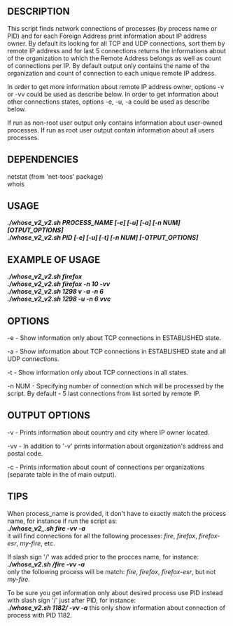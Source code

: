 ## DESCRIPTION ##
This script finds network connections of processes (by process name or PID) and for each Foreign Address print information about IP address owner. 
By default its looking for all TCP and UDP connections, sort them by remote IP address and for last 5 connections returns the informations about of the organization to which the Remote Address belongs as well as count of connections per IP. By default output only contains the name of the organization and count of connection to each unique remote IP address.

In order to get more information about remote IP address owner, options -v or -vv could be used as describe below.
In order to get information about other connections states, options -e, -u, -a could be used as describe below.

If run as non-root user output only contains information about user-owned processes. If run as root user output contain information about all users processes.

## DEPENDENCIES ##
netstat (from 'net-toos' package)  
whois  

## USAGE #
***./whose_v2_v2.sh PROCESS_NAME [-e] [-u] [-a] [-n NUM] [OTPUT_OPTIONS]***    
***./whose_v2_v2.sh PID [-e] [-u] [-t] [-n NUM] [-OTPUT_OPTIONS]***    

## EXAMPLE OF USAGE ##
***./whose_v2_v2.sh firefox***  
***./whose_v2_v2.sh firefox -n 10 -vv***  
***./whose_v2_v2.sh 1298 v -a -n 6***  
***./whose_v2_v2.sh 1298 -u -n 6 vvc***  

## OPTIONS ##

-e - Show information only about TCP connections in ESTABLISHED state.

-a - Show information about TCP connections in ESTABLISHED state and all UDP connections.

-t - Show information only about TCP connections in all states.

-n NUM - Specifying number of connection which will be processed by the script. By default - 5 last connections from list sorted by remote IP.

## OUTPUT OPTIONS ##

-v - Prints information about country and city where IP owner located.

-vv - In addition to '-v' prints information about organization's address and postal code.

-c - Prints information about count of connections per organizations (separate table in the of main output).

## TIPS ##
When process_name is provided, it don't have to exactly match the process name, for instance if run the script as:  
***./whose_v2_.sh fire -vv -a***  
it will find connections for all the following processes: *fire*, *firefox*, *firefox-esr*, *my-fire*, etc.

If slash sign '/' was added prior to the procces name, for instance:  
***./whose_v2.sh /fire -vv -a***  
only the following process will be match: *fire*, *firefox*, *firefox-esr*, but not *my-fire*.

To be sure you get information only about desired process use PID instead with slash sign '/' just after PID, for instance:  
***./whose_v2.sh 1182/ -vv -a*** 
this only show information about connection of process with PID 1182.
